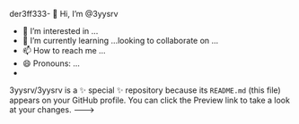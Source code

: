 der3ff333- 👋 Hi, I’m @3yysrv
- 👀 I’m interested in ...
- 🌱 I’m currently learning ...looking to collaborate on ...
- 📫 How to reach me ...
- 😄 Pronouns: ...
- 
3yysrv/3yysrv is a ✨ special ✨ repository because its `README.md` (this file) appears on your GitHub profile.
You can click the Preview link to take a look at your changes.
--->
